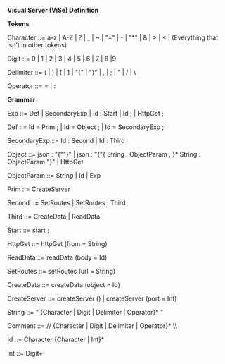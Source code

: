 **Visual Server (ViSe) Definition**

**Tokens**

Character   ::=  a-z | A-Z | ? | \_ | ~ | &quot;+&quot; | - | &quot;\*&quot; | &amp; | > | < | (Everything that isn&#39;t in other tokens)

Digit       ::=  0 | 1 | 2 | 3 | 4 | 5 | 6 | 7 | 8 |9

Delimiter   ::=  (  |  )  |  [ |  ] | &quot;{&quot; | &quot;}&quot; | , | ; | &quot; | / | \

Operator    ::=  = | :

**Grammar**

Exp ::= Def | SecondaryExp | Id : Start | Id ; | HttpGet ;

Def ::= Id = Prim ; | Id = Object ; | Id = SecondaryExp ;

SecondaryExp ::= Id : Second | Id : Third

Object ::= json : &quot;{&quot;&quot;}&quot; | json : &quot;{&quot;{ String : ObjectParam , }\* String : ObjectParam &quot;}&quot; | HttpGet

ObjectParam ::= String | Id | Exp

Prim  ::= CreateServer

Second ::= SetRoutes | SetRoutes : Third

Third ::= CreateData | ReadData

Start ::= start ;

HttpGet ::= httpGet (from = String)

ReadData ::= readData (body = Id)

SetRoutes ::= setRoutes (url = String)

CreateData ::= createData (object = Id)

CreateServer ::= createServer () | createServer (port = Int)

String ::= &quot; {Character | Digit | Delimiter | Operator}\* &quot;

Comment ::= // {Character | Digit | Delimiter | Operator}\* \\\\

Id ::= Character {Character | Int}\*

Int ::= Digit+
